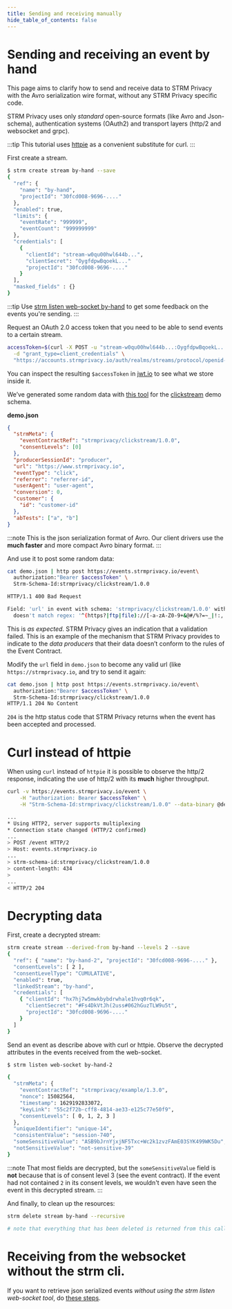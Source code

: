 ```yaml
---
title: Sending and receiving manually
hide_table_of_contents: false
---
```


# Sending and receiving an event by hand

This page aims to clarify how to send and receive data to STRM Privacy
with the Avro serialization wire format, without any STRM Privacy
specific code.

STRM Privacy uses only *standard* open-source formats (like Avro and
Json-schema), authentication systems (OAuth2) and transport layers
(http/2 and websocket and grpc).


:::tip
This tutorial uses [httpie](https://httpie.io/) as a convenient
substitute for curl.
:::

First create a stream.

```bash
$ strm create stream by-hand --save
{
  "ref": {
    "name": "by-hand",
    "projectId": "30fcd008-9696-...."
  },
  "enabled": true,
  "limits": {
    "eventRate": "999999",
    "eventCount": "999999999"
  },
  "credentials": [
    {
      "clientId": "stream-w0qu00hwl644b...",
      "clientSecret": "OygfdpwBqoekL..."
      "projectId": "30fcd008-9696-...."
    }
  ],
  "masked_fields" : {}
}
```

:::tip
Use [strm listen web-socket by-hand](docs/03-quickstart/01-streaming/02-listen-web-socket.md) to get
some feedback on the events you're sending.
:::

Request an OAuth 2.0 access token that you need to be able to send events to
a certain stream.

```bash
accessToken=$(curl -X POST -u "stream-w0qu00hwl644b...:OygfdpwBqoekL..." \
  -d "grant_type=client_credentials" \
  "https://accounts.strmprivacy.io/auth/realms/streams/protocol/openid-connect/token" | jq -r .access_token)
```

You can inspect the resulting `$accessToken` in [jwt.io](https://jwt.io) to
see what we store inside it.

We’ve generated some random data with [this
tool](https://github.com/confluentinc/avro-random-generator) for the
[clickstream](https://console.strmprivacy.io/schemas/) demo schema.

**demo.json**

```json
{
  "strmMeta": {
    "eventContractRef": "strmprivacy/clickstream/1.0.0",
    "consentLevels": [0]
  },
  "producerSessionId": "producer",
  "url": "https://www.strmprivacy.io",
  "eventType": "click",
  "referrer": "referrer-id",
  "userAgent": "user-agent",
  "conversion": 0,
  "customer": {
    "id": "customer-id"
  },
  "abTests": ["a", "b"]
}
```

:::note
This is the json serialization format of Avro. Our client drivers use
the **much faster** and more compact Avro binary format.
:::

And use it to post some random data:

```bash
cat demo.json | http post https://events.strmprivacy.io/event\
  authorization:"Bearer $accessToken" \
  Strm-Schema-Id:strmprivacy/clickstream/1.0.0

HTTP/1.1 400 Bad Request

Field: 'url' in event with schema: 'strmprivacy/clickstream/1.0.0' with value: 'url'
  doesn't match regex: '^(https?|ftp|file)://[-a-zA-Z0-9+&@#/%?=~_|!:,.;]*[-a-zA-Z0-9+&@#/%=~_|]'
```

This is *as expected*. STRM Privacy gives an indication that a
validation failed. This is an example of the mechanism that STRM Privacy
provides to indicate to the *data producers* that their data doesn’t
conform to the rules of the Event Contract.

Modify the `url` field in `demo.json` to become any valid url (like
`https://strmprivacy.io`, and try to send it again:

```bash
cat demo.json | http post https://events.strmprivacy.io/event\
  authorization:"Bearer $accessToken" \
  Strm-Schema-Id:strmprivacy/clickstream/1.0.0
HTTP/1.1 204 No Content
```

`204` is the http status code that STRM Privacy returns when the event
has been accepted and processed.

# Curl instead of httpie

When using `curl` instead of `httpie` it is possible to observe the
http/2 response, indicating the use of http/2 with its **much** higher
throughput.

```bash
curl -v https://events.strmprivacy.io/event \
    -H "authorization: Bearer $accessToken" \
    -H "Strm-Schema-Id:strmprivacy/clickstream/1.0.0" --data-binary @demo.json

...
* Using HTTP2, server supports multiplexing
* Connection state changed (HTTP/2 confirmed)
...
> POST /event HTTP/2
> Host: events.strmprivacy.io
...
> strm-schema-id:strmprivacy/clickstream/1.0.0
> content-length: 434
>
...
< HTTP/2 204
```

# Decrypting data

First, create a decrypted stream:

```bash
strm create stream --derived-from by-hand --levels 2 --save
{
  "ref": { "name": "by-hand-2", "projectId": "30fcd008-9696-...." },
  "consentLevels": [ 2 ],
  "consentLevelType": "CUMULATIVE",
  "enabled": true,
  "linkedStream": "by-hand",
  "credentials": [
    { "clientId": "hx7hj7w5mwkbybdrwhale1hvq0r6qk",
      "clientSecret": "#Fs4DkVtJh(2uss#062hGuzTLW9u5t",
      "projectId": "30fcd008-9696-...."
    }
  ]
}
```

Send an event as describe above with curl or httpie. Observe the
decrypted attributes in the events received from the web-socket.

```bash
$ strm listen web-socket by-hand-2

{
  "strmMeta": {
    "eventContractRef": "strmprivacy/example/1.3.0",
    "nonce": 15082564,
    "timestamp": 1629192833072,
    "keyLink": "55c2f72b-cff8-4814-ae33-e125c77e50f9",
    "consentLevels": [ 0, 1, 2, 3 ]
  },
  "uniqueIdentifier": "unique-14",
  "consistentValue": "session-740",
  "someSensitiveValue": "ASB9bJrnYjxjNF5Txc+Wc2k1zvzFAmE03SYK499WK5Du",
  "notSensitiveValue": "not-sensitive-39"
}
```

:::note
That most fields are decrypted, but the `someSensitiveValue` field is
**not** because that is of consent level 3 (see the event contract). If
the event had not contained `2` in its consent levels, we wouldn't even
have seen the event in this decrypted stream.
:::

And finally, to clean up the resources:

```bash
strm delete stream by-hand --recursive

# note that everything that has been deleted is returned from this call.
```


# Receiving from the websocket without the strm cli.

If you want to retrieve json serialized events *without using the strm
listen web-socket tool*, do [these
steps](docs/03-quickstart/01-streaming/02-listen-web-socket.md#wscat).
